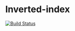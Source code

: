 # Inverted-index
[![Build Status](https://travis-ci.org/Andela-callen/Inverted-index.svg?branch=master)](https://travis-ci.org/Andela-callen/Inverted-index)